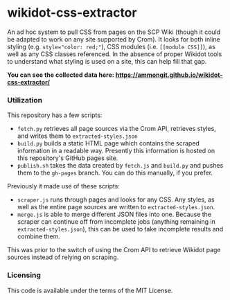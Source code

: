 # wikidot-css-extractor

An ad hoc system to pull CSS from pages on the SCP Wiki (though it could be adapted to work on any site supported by Crom). It looks for both inline styling (e.g. `style="color: red;"`), CSS modules (i.e. `[[module CSS]]`), as well as any CSS classes referenced. In the absence of proper Wikidot tools to understand what styling is used on a site, this can help fill that gap.

**You can see the collected data here: https://ammongit.github.io/wikidot-css-extractor/**

### Utilization

This repository has a few scripts:

* `fetch.py` retrieves all page sources via the Crom API, retrieves styles, and writes them to `extracted-styles.json`
* `build.py` builds a static HTML page which contains the scraped information in a readable way. Presently this information is hosted on this repository's GitHub pages site.
* `publish.sh` takes the data created by `fetch.js` and `build.py` and pushes them to the `gh-pages` branch. You can do this manually, if you prefer.

Previously it made use of these scripts:

* `scraper.js` runs through pages and looks for any CSS. Any styles, as well as the entire page sources are written to `extracted-styles.json`.
* `merge.js` is able to merge different JSON files into one. Because the scraper can continue off from incomplete jobs (anything remaining in `extracted-styles.json`), this can be used to take incomplete results and combine them.

This was prior to the switch of using the Crom API to retrieve Wikidot page sources instead of relying on scraping.

### Licensing

This code is available under the terms of the MIT License.
